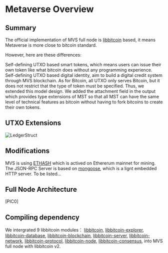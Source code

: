 # Metaverse Overview

## Summary

The official implementation of MVS full node is [libbitcoin](https://github.com/libbitcoin) based, it means Metaverse is more close to bitcoin standard.

However, here are these differences:

Self-defining UTXO based smart tokens, which means users can issue their own token like what bitcoin does without any programming experience.
Self-defining UTXO based digital identity, aim to build a digital credit system through MVS blockchain.
As for Bitcoin, all UTXO only serves Bitcoin, but it does not restrict that the type of token must be specified. Thus, we extended this model design. We added the attachment field in the output which provides type extensions of MST so that all MST can have the same level of technical features as bitcoin without having to fork bitcoins to create their own tokens.

## UTXO Extensions

![LedgerStruct]('./img/ledger-struct')

## Modifications

MVS is using [ETHASH](https://github.com/ethereum/ethash) which is actived on Ethererum mainnet for mining.
The JSON-RPC Server is based on [mongoose](https://github.com/cesanta/mongoose), which is a lignt embedded HTTP server.
To be listed…

## Full Node Architecture

<!-- ![LedgerStruct]('./img/ledger-struct') -->

[PIC0]

## Compiling dependency

<!-- ![LedgerStruct]('./img/compiling-dependency') -->

We intergrated 9 libbitcoin modules： [libbitcoin](https://github.com/libbitcoin/libbitcoin-system), [libbitcoin-explorer](https://github.com/libbitcoin/libbitcoin-explorer), [libbitcoin-database](https://github.com/libbitcoin/libbitcoin-database), [libbitcoin-blockchain](https://github.com/libbitcoin/libbitcoin-blockchain), [libbitcoin-server](https://github.com/libbitcoin/libbitcoin-server), [libbitcoin-network](https://github.com/libbitcoin/libbitcoin-network), [libbitcoin-protocol](https://github.com/libbitcoin/libbitcoin-protocol), [libbitcoin-node](https://github.com/libbitcoin/libbitcoin-node), [libbitcoin-consensus](https://github.com/libbitcoin/libbitcoin-consensus), into MVS full node with libbitcoin v2.
